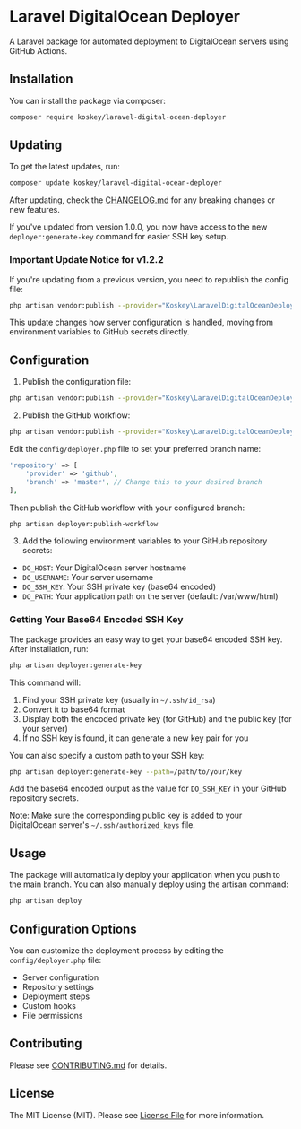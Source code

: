# Laravel DigitalOcean Deployer

A Laravel package for automated deployment to DigitalOcean servers using GitHub Actions.

## Installation

You can install the package via composer:

```bash
composer require koskey/laravel-digital-ocean-deployer
```

## Updating

To get the latest updates, run:

```bash
composer update koskey/laravel-digital-ocean-deployer
```

After updating, check the [CHANGELOG.md](CHANGELOG.md) for any breaking changes or new features.

If you've updated from version 1.0.0, you now have access to the new `deployer:generate-key` command for easier SSH key setup.

### Important Update Notice for v1.2.2

If you're updating from a previous version, you need to republish the config file:

```bash
php artisan vendor:publish --provider="Koskey\LaravelDigitalOceanDeployer\DeployerServiceProvider" --tag="config" --force
```

This update changes how server configuration is handled, moving from environment variables to GitHub secrets directly.

## Configuration

1. Publish the configuration file:

```bash
php artisan vendor:publish --provider="Koskey\LaravelDigitalOceanDeployer\DeployerServiceProvider" --tag="config"
```

2. Publish the GitHub workflow:

```bash
php artisan vendor:publish --provider="Koskey\LaravelDigitalOceanDeployer\DeployerServiceProvider" --tag="config"
```

Edit the `config/deployer.php` file to set your preferred branch name:

```php
'repository' => [
    'provider' => 'github',
    'branch' => 'master', // Change this to your desired branch
],
```

Then publish the GitHub workflow with your configured branch:

```bash
php artisan deployer:publish-workflow
```

3. Add the following environment variables to your GitHub repository secrets:

- `DO_HOST`: Your DigitalOcean server hostname
- `DO_USERNAME`: Your server username
- `DO_SSH_KEY`: Your SSH private key (base64 encoded)
- `DO_PATH`: Your application path on the server (default: /var/www/html)

### Getting Your Base64 Encoded SSH Key

The package provides an easy way to get your base64 encoded SSH key. After installation, run:

```bash
php artisan deployer:generate-key
```

This command will:
1. Find your SSH private key (usually in `~/.ssh/id_rsa`)
2. Convert it to base64 format
3. Display both the encoded private key (for GitHub) and the public key (for your server)
4. If no SSH key is found, it can generate a new key pair for you

You can also specify a custom path to your SSH key:
```bash
php artisan deployer:generate-key --path=/path/to/your/key
```

Add the base64 encoded output as the value for `DO_SSH_KEY` in your GitHub repository secrets.

Note: Make sure the corresponding public key is added to your DigitalOcean server's `~/.ssh/authorized_keys` file.

## Usage

The package will automatically deploy your application when you push to the main branch. You can also manually deploy using the artisan command:

```bash
php artisan deploy
```

## Configuration Options

You can customize the deployment process by editing the `config/deployer.php` file:

- Server configuration
- Repository settings
- Deployment steps
- Custom hooks
- File permissions

## Contributing

Please see [CONTRIBUTING.md](CONTRIBUTING.md) for details.

## License

The MIT License (MIT). Please see [License File](LICENSE.md) for more information.
